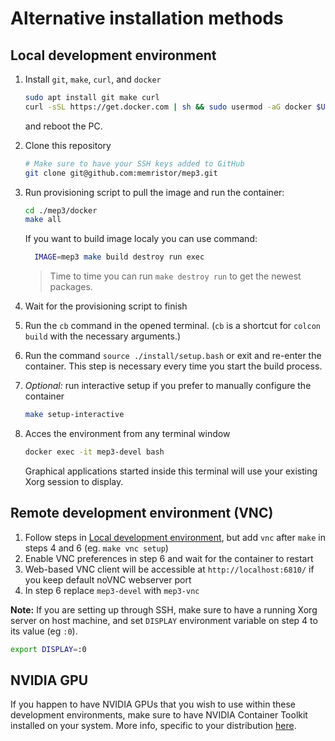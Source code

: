 # Alternative installation methods

## Local development environment

1. Install `git`, `make`, `curl`, and `docker`
   ```sh
   sudo apt install git make curl
   curl -sSL https://get.docker.com | sh && sudo usermod -aG docker $USER
   ```
   and reboot the PC.
2. Clone this repository

   ```sh
   # Make sure to have your SSH keys added to GitHub
   git clone git@github.com:memristor/mep3.git
   ```

3. Run provisioning script to pull the image and run the container:

   ```sh
   cd ./mep3/docker
   make all
   ```
   If you want to build image localy you can use command:
   ```sh
     IMAGE=mep3 make build destroy run exec
   ``` 

   > Time to time you can run `make destroy run` to get the newest packages.

4. Wait for the provisioning script to finish

5. Run the `cb` command in the opened terminal. (`cb` is a shortcut for `colcon build` with the necessary arguments.)

6. Run the command `source ./install/setup.bash` or exit and re-enter the container. This step is necessary every time you start the build process.

5. _Optional:_ run interactive setup if you prefer to manually configure the container

   ```sh
   make setup-interactive
   ```

6. Acces the environment from any terminal window
   ```sh
   docker exec -it mep3-devel bash
   ```
   Graphical applications started inside this terminal will use your existing Xorg session to display.

## Remote development environment (VNC)

1. Follow steps in [Local development environment](#local-development-environment), but add `vnc` after
   `make` in steps 4 and 6 (eg. `make vnc setup`)
2. Enable VNC preferences in step 6 and wait for the container to restart
3. Web-based VNC client will be accessible at `http://localhost:6810/` if you keep default noVNC webserver port
4. In step 6 replace `mep3-devel` with `mep3-vnc`

**Note:** If you are setting up through SSH, make sure to have a running Xorg server on host machine,
and set `DISPLAY` environment variable on step 4 to its value (eg `:0`).

```sh
export DISPLAY=:0
```

## NVIDIA GPU

If you happen to have NVIDIA GPUs that you wish to use within these development environments, make sure
to have NVIDIA Container Toolkit installed on your system. More info, specific to your distribution [here](https://docs.nvidia.com/datacenter/cloud-native/container-toolkit/latest/install-guide.html).
